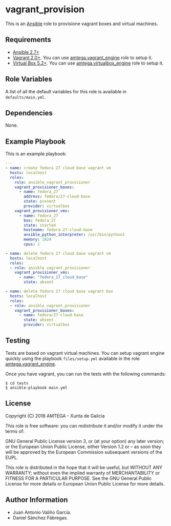 # vagrant_provision

This is an [Ansible](http://www.ansible.com) role to provisione vagrant boxes and virtual machines.

## Requirements

- [Ansible 2.7+](http://docs.ansible.com/ansible/latest/intro_installation.html)
- [Vagrant 2.0+](https://www.vagrantup.com/). You can use [amtega.vagrant_engine](https://galaxy.ansible.com/amtega/vagrant_engine/) role to setup it.
- [Virtual Box 5.2+](https://www.virtualbox.org). You can use [amtega.virtualbox_engine](https://galaxy.ansible.com/amtega/virtualbox_engine/) role to setup it.

## Role Variables

A list of all the default variables for this role is available in `defaults/main.yml`.

## Dependencies

None.

## Example Playbook

This is an example playbook:

```yaml
---
- name: create fedora 27 cloud base vagrant vm
  hosts: localhost
  roles:
    role: ansible_vagrant_provisioner    
    vagrant_provisioner_boxes:
      - name: fedora_27
        address: fedora/27-cloud-base
        state: present        
        provider: virtualbox
    vagrant_provisioner_vms:
      - name: fedora_27
        box: fedora_27
        state: started        
        hostname: fedora-27-cloud-base
        ansible_python_interpreter: /usr/bin/python3        
        memory: 1024
        cpus: 1

- name: delete fedora 27 cloud base vagrant vm
  hosts: localhost
  roles:
  - role: ansible_vagrant_provisioner    
    vagrant_provisioner_vms:
      - name: "fedora_27_cloud_base"
        state: absent       

- name: delete fedora 27 cloud base vagrant box
  hosts: localhost
  roles:
  - role: ansible_vagrant_provisioner    
    vagrant_provisioner_boxes:
      - name: fedora/27-cloud-base
        state: absent
        provider: virtualbox
```

## Testing

Tests are based on vagrant virtual machines. You can setup vagrant engine quickly using the playbook `files/setup.yml` available in the role [amtega.vagrant_engine](https://galaxy.ansible.com/amtega/vagrant_engine).

Once you have vagrant, you can run the tests with the following commands:

```shell
$ cd tests
$ ansible-playbook main.yml
```

## License

Copyright (C) 2018 AMTEGA - Xunta de Galicia

This role is free software: you can redistribute it and/or modify it under the terms of:

GNU General Public License version 3, or (at your option) any later version; or the European Union Public License, either Version 1.2 or – as soon they will be approved by the European Commission ­subsequent versions of the EUPL.

This role is distributed in the hope that it will be useful, but WITHOUT ANY WARRANTY; without even the implied warranty of MERCHANTABILITY or FITNESS FOR A PARTICULAR PURPOSE.  See the GNU General Public License for more details or European Union Public License for more details.

## Author Information

- Juan Antonio Valiño García.
- Daniel Sánchez Fábregas.

